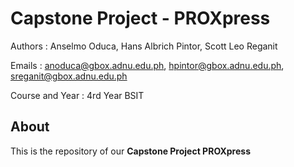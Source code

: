 # Capstone Project - PROXpress

Authors : Anselmo Oduca, Hans Albrich Pintor, Scott Leo Reganit

Emails : anoduca@gbox.adnu.edu.ph, hpintor@gbox.adnu.edu.ph, sreganit@gbox.adnu.edu.ph

Course and Year : 4rd Year BSIT
## About
This is the repository of our **Capstone Project PROXpress**
